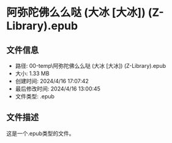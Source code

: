 ﻿# 阿弥陀佛么么哒 (大冰 [大冰]) (Z-Library).epub

## 文件信息
- 路径: 00-temp\阿弥陀佛么么哒 (大冰 [大冰]) (Z-Library).epub
- 大小: 1.33 MB
- 创建时间: 2024/4/16 17:07:42
- 最后修改时间: 2024/4/16 13:00:45
- 文件类型: .epub

## 文件描述
这是一个.epub类型的文件。

